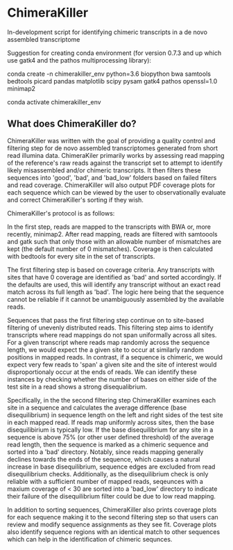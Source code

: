 # ChimeraKiller
In-development script for identifying chimeric transcripts in a de novo assembled transcriptome


Suggestion for creating conda environment (for version 0.7.3 and up which use gatk4 and the pathos multiprocessing library):


conda create -n chimerakiller_env python=3.6 biopython bwa samtools bedtools picard pandas matplotlib scipy pysam gatk4 pathos openssl=1.0 minimap2

conda activate chimerakiller_env


## What does ChimeraKiller do?
ChimeraKiller was written with the goal of providing a quality control and filtering step for de novo assembled transcriptomes generated from short read illumina data. ChimeraKiler primarily works by assessing read mapping of the reference's raw reads against the transcript set to attempt to identify likely misassembled and/or chimeric transcripts. It then filters these sequences into 'good', 'bad', and 'bad_low' folders based on failed filters and read coverage. ChimeraKiller will also output PDF coverage plots for each sequence which can be viewed by the user to observationally evaluate and correct ChimeraKiller's sorting if they wish.

ChimeraKiller's protocol is as follows:

In the first step, reads are mapped to the transcripts with BWA or, more recently, minimap2. After read mapping, reads are filtered with samtoools and gatk such that only those with an allowable number of mismatches are kept (the default number of 0 mismatches). Coverage is then calculated with bedtools for every site in the set of transcripts. 

The first filtering step is based on coverage criteria. Any transcripts with sites that have 0 coverage are identified as 'bad' and sorted accordingly. If the defaults are used, this will identify any transcript without an exact read match across its full length as 'bad'. The logic here being that the sequence cannot be reliable if it cannot be unambiguously assembled by the available reads.

Sequences that pass the first filtering step continue on to site-based filtering of unevenly distributed reads. This filtering step aims to identify transcripts where read mappings do not span uniformally across all sites. For a given transcript where reads map randomly across the sequence length, we would expect the a given site to occur at similarly random positions in mapped reads. In contrast, if a sequence is chimeric, we would expect very few reads to 'span' a given site and the site of interest would disproportionaly occur at the ends of reads. We can identify these instances by checking whether the number of bases on either side of the test site in a read shows a strong disequalibrium.

Specifically, in the the second filtering step ChimeraKiller examines each site in a sequence and calculates the average difference (base disequilibrium) in sequence length on the left and right sides of the test site in each mapped read. If reads map uniformly across sites, then the base disequilibirium is typically low. If the base disequilibrium for any site in a sequence is above 75% (or other user defined threshold) of the average read length, then the sequence is marked as a chimeric sequence and sorted into a 'bad' directory. Notably, since reads mapping generally declines towards the ends of the sequence, which causes a natural increase in base disequilibrium, sequence edges are excluded from read disequilibrium checks. Additionally, as the disequilibrium check is only reliable with a sufficient number of mapped reads, seqeunces with a maxium coverage of < 30 are sorted into a 'bad_low' directory to indicate their failure of the disequilibrium filter could be due to low read mapping.

In addition to sorting sequences, ChimeraKiller also prints coverage plots for each sequence making it to the second filtering step so that users can review and modify sequence assignments as they see fit. Coverage plots also identify sequence regions with an identical match to other sequences which can help in the identification of chimeric sequnces. 
